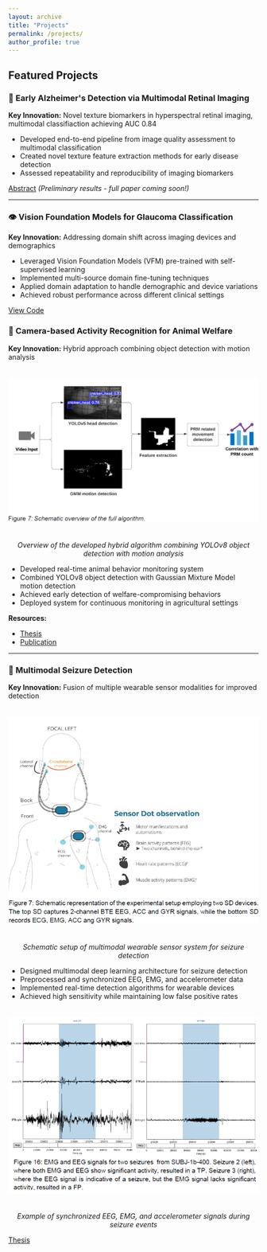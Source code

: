 ```yaml
---
layout: archive
title: "Projects"
permalink: /projects/
author_profile: true
---
```


## Featured Projects

### 🧠 Early Alzheimer's Detection via Multimodal Retinal Imaging
**Key Innovation:** Novel texture biomarkers in hyperspectral retinal imaging, multimodal classifiaction achieving AUC 0.84

- Developed end-to-end pipeline from image quality assessment to multimodal classification
- Created novel texture feature extraction methods for early disease detection
- Assessed repeatability and reproducibility of imaging biomarkers

[Abstract](https://onlinelibrary.wiley.com/doi/abs/10.1111/aos.17369) *(Preliminary results - full paper coming soon!)*

---

### 👁️ Vision Foundation Models for Glaucoma Classification
**Key Innovation:** Addressing domain shift across imaging devices and demographics

- Leveraged Vision Foundation Models (VFM) pre-trained with self-supervised learning
- Implemented multi-source domain fine-tuning techniques
- Applied domain adaptation to handle demographic and device variations
- Achieved robust performance across different clinical settings

[View Code](https://github.com/MichielGhesquiere/glaucoma)

### 🐔 Camera-based Activity Recognition for Animal Welfare
**Key Innovation:** Hybrid approach combining object detection with motion analysis

<div style="text-align: center;">
  <img src="/images/overview-algorithm-movement-detection.png" alt="Overview of the hybrid algorithm for movement detection" style="max-width: 100%; height: auto; margin: 20px 0;">
  <p><em>Overview of the developed hybrid algorithm combining YOLOv8 object detection with motion analysis</em></p>
</div>

- Developed real-time animal behavior monitoring system
- Combined YOLOv8 object detection with Gaussian Mixture Model motion detection
- Achieved early detection of welfare-compromising behaviors
- Deployed system for continuous monitoring in agricultural settings

**Resources:**
- [Thesis](https://kuleuven.limo.libis.be/discovery/fulldisplay?docid=alma9993097125501488&context=L&vid=32KUL_KUL:KULeuven&lang=en&search_scope=All_Content&adaptor=Local%20Search%20Engine&tab=all_content_tab&query=any,contains,michiel%20ghesquiere)
- [Publication](https://kuleuven.limo.libis.be/discovery/fulldisplay?docid=alma9994277629301488&context=L&vid=32KUL_KUL:KULeuven&lang=en&search_scope=All_Content&adaptor=Local%20Search%20Engine&tab=all_content_tab&query=any,contains,michiel%20ghesquiere)

---

### 🧠 Multimodal Seizure Detection
**Key Innovation:** Fusion of multiple wearable sensor modalities for improved detection

<div style="text-align: center;">
  <img src="/images/schematic-SD-wearables.png" alt="Schematic setup of wearable sensors for seizure detection" style="max-width: 100%; height: auto; margin: 20px 0;">
  <p><em>Schematic setup of multimodal wearable sensor system for seizure detection</em></p>
</div>

- Designed multimodal deep learning architecture for seizure detection
- Preprocessed and synchronized EEG, EMG, and accelerometer data
- Implemented real-time detection algorithms for wearable devices
- Achieved high sensitivity while maintaining low false positive rates

<div style="text-align: center;">
  <img src="/images/multimodal_seizures.png" alt="Multimodal signals during seizure events" style="max-width: 100%; height: auto; margin: 20px 0;">
  <p><em>Example of synchronized EEG, EMG, and accelerometer signals during seizure events</em></p>
</div>

[Thesis](https://kuleuven.limo.libis.be/discovery/fulldisplay?docid=alma9993576486601488&context=L&vid=32KUL_KUL:KULeuven&lang=en&search_scope=All_Content&adaptor=Local%20Search%20Engine&tab=all_content_tab&query=any,contains,michiel%20ghesquiere)
